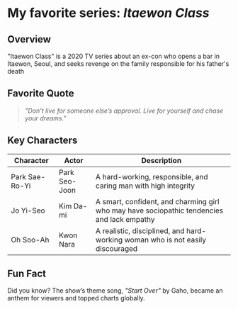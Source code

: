 # **My favorite series: *Itaewon Class***

## **Overview**
"Itaewon Class" is a 2020 TV series about an ex-con who opens a bar in Itaewon, Seoul, and seeks revenge on the family responsible for his father's death

## **Favorite Quote**
> *"Don’t live for someone else’s approval. Live for yourself and chase your dreams."*

## **Key Characters**
| Character        | Actor           | Description                          |
|------------------|-----------------|--------------------------------------|
| Park Sae-Ro-Yi     | Park Seo-Joon  | A hard-working, responsible, and caring man with high integrity |
| Jo Yi-Seo    | Kim Da-mi      | A smart, confident, and charming girl who may have sociopathic tendencies and lack empathy  |
| Oh Soo-Ah     | Kwon Nara       | A realistic, disciplined, and hard-working woman who is not easily discouraged |

## **Fun Fact**
Did you know? The show’s theme song, *"Start Over"* by Gaho, became an anthem for viewers and topped charts globally.
